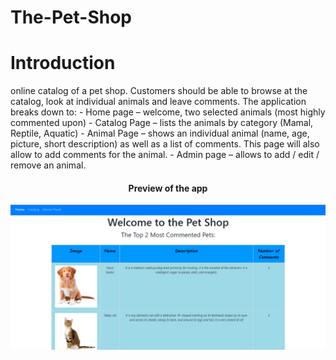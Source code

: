 # The-Pet-Shop
<h1>Introduction</h1>
  online catalog of a pet shop. Customers should be able to browse at the catalog, look at individual animals and leave comments.
The application breaks down to:
- Home page – welcome, two selected animals (most highly commented upon)
- Catalog Page – lists the animals by category (Mamal, Reptile, Aquatic)
- Animal Page – shows an individual animal (name, age, picture, short description) as well as a list of comments. This page will also allow to add comments for the animal.
- Admin page – allows to add / edit / remove an animal.
<div align="center">
<h4>Preview of the app</h4>
<img src="https://github.com/Tali74/The-Pet-Shop/blob/main/petShop.PNG" width="800">
</div>
